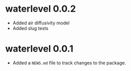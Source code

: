 # waterlevel 0.0.2
* Added air diffusivity model
* Added slug tests

# waterlevel 0.0.1

* Added a `NEWS.md` file to track changes to the package.

